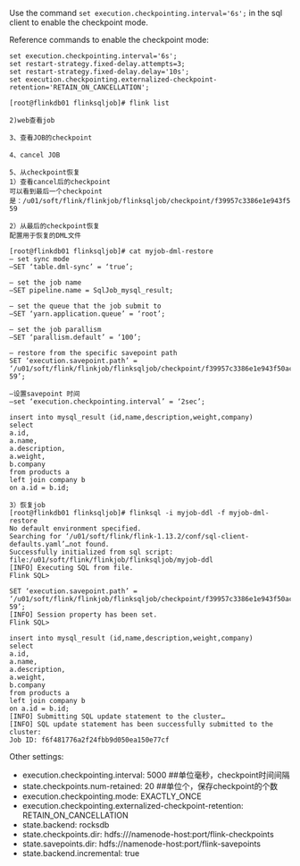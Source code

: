 Use the command `set execution.checkpointing.interval='6s';` in the sql client to enable the checkpoint mode. 

Reference commands to enable the checkpoint mode:

```
set execution.checkpointing.interval='6s';
set restart-strategy.fixed-delay.attempts=3;
set restart-strategy.fixed-delay.delay='10s';
set execution.checkpointing.externalized-checkpoint-retention='RETAIN_ON_CANCELLATION';
```

```
[root@flinkdb01 flinksqljob]# flink list

2)web查看job

3、查看JOB的checkpoint

4、cancel JOB

5、从checkpoint恢复
1）查看cancel后的checkpoint
可以看到最后一个checkpoint是：/u01/soft/flink/flinkjob/flinksqljob/checkpoint/f39957c3386e1e943f50ac16d4e3f809/chk-59

2）从最后的checkpoint恢复
配置用于恢复的DML文件

[root@flinkdb01 flinksqljob]# cat myjob-dml-restore
– set sync mode
–SET ‘table.dml-sync’ = ‘true’;

– set the job name
–SET pipeline.name = SqlJob_mysql_result;

– set the queue that the job submit to
–SET ‘yarn.application.queue’ = ‘root’;

– set the job parallism
–SET ‘parallism.default’ = ‘100’;

– restore from the specific savepoint path
SET ‘execution.savepoint.path’ = ‘/u01/soft/flink/flinkjob/flinksqljob/checkpoint/f39957c3386e1e943f50ac16d4e3f809/chk-59’;

–设置savepoint 时间
–set ‘execution.checkpointing.interval’ = ‘2sec’;

insert into mysql_result (id,name,description,weight,company)
select
a.id,
a.name,
a.description,
a.weight,
b.company
from products a
left join company b
on a.id = b.id;

3）恢复job
[root@flinkdb01 flinksqljob]# flinksql -i myjob-ddl -f myjob-dml-restore
No default environment specified.
Searching for ‘/u01/soft/flink/flink-1.13.2/conf/sql-client-defaults.yaml’…not found.
Successfully initialized from sql script: file:/u01/soft/flink/flinkjob/flinksqljob/myjob-ddl
[INFO] Executing SQL from file.
Flink SQL>

SET ‘execution.savepoint.path’ = ‘/u01/soft/flink/flinkjob/flinksqljob/checkpoint/f39957c3386e1e943f50ac16d4e3f809/chk-59’;
[INFO] Session property has been set.
Flink SQL>

insert into mysql_result (id,name,description,weight,company)
select
a.id,
a.name,
a.description,
a.weight,
b.company
from products a
left join company b
on a.id = b.id;
[INFO] Submitting SQL update statement to the cluster…
[INFO] SQL update statement has been successfully submitted to the cluster:
Job ID: f6f481776a2f24fbb9d050ea150e77cf
```


Other settings:

* execution.checkpointing.interval: 5000 ##单位毫秒，checkpoint时间间隔
* state.checkpoints.num-retained: 20 ##单位个，保存checkpoint的个数
* execution.checkpointing.mode: EXACTLY_ONCE
* execution.checkpointing.externalized-checkpoint-retention: RETAIN_ON_CANCELLATION
* state.backend: rocksdb
* state.checkpoints.dir: hdfs:///namenode-host:port/flink-checkpoints
* state.savepoints.dir: hdfs://namenode-host:port/flink-savepoints
* state.backend.incremental: true